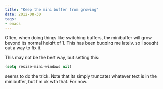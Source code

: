 ```yaml
---
title: "Keep the mini buffer from growing"
date: 2012-08-30
tags:
- emacs
---
```

Often, when doing things like switching buffers, the minibuffer will grow beyond its normal height of 1. This has been bugging me lately, so I sought out a way to fix it.
<!--more-->
This may not be the best way, but setting this:

```cl
(setq resize-mini-windows nil)
```

seems to do the trick. Note that its simply truncates whatever text is in the minibuffer, but I'm ok with that. For now.
